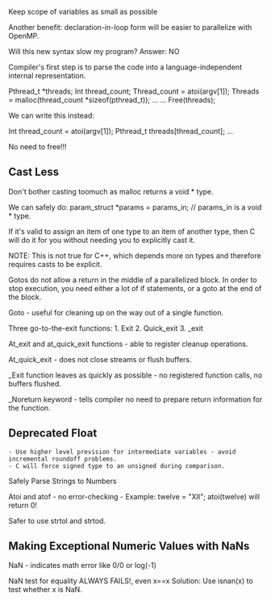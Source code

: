 Keep scope of variables as small as possible

Another benefit: declaration-in-loop form will be easier to parallelize with OpenMP.

Will this new syntax slow my program? Answer: NO

Compiler's first step is to parse the code into a language-independent internal representation.

Pthread_t *threads;
Int thread_count;
Thread_count = atoi(argv[1]);
Threads = malloc(thread_count *sizeof(pthread_t));
…
…
Free(threads);

We can write this instead:

Int thread_count = atoi(argv[1]);
Pthread_t threads[thread_count];
…

No need to free!!!

Cast Less
----------------

Don't bother casting toomuch as malloc returns a void * type.

We can safely do: param_struct *params = params_in; // params_in is a void * type.

If it's valid to assign an item of one type to an item of another type, then C will do it for you without needing you to explicitly cast it.

NOTE: This is not true for C++, which depends more on types and therefore requires casts to be explicit.

Gotos do not allow a return in the middle of a parallelized block.
In order to stop execution, you need either a lot of if statements, or a goto at the end of the block.

Goto - useful for cleaning up on the way out of a single function.

Three go-to-the-exit functions:
	1. Exit
	2. Quick_exit
	3. _exit

At_exit and at_quick_exit functions - able to register cleanup operations.

At_quick_exit - does not close streams or flush buffers.

_Exit function leaves as quickly as possible - no registered function calls, no buffers flushed.

_Noreturn keyword - tells compiler no need to prepare return information for the function.


Deprecated Float
----------------

	- Use higher level prevision for intermediate variables - avoid incremental roundoff problems.
	- C will force signed type to an unsigned during comparison.

Safely Parse Strings to Numbers

Atoi and atof -  no error-checking - Example: twelve = "XII"; atoi(twelve) will return 0!

Safer to use strtol and strtod.

Making Exceptional Numeric Values with NaNs
----------------

NaN - indicates math error like 0/0 or log(-1)

NaN test for equality ALWAYS FAILS!, even x==x
Solution: Use isnan(x) to test whether x is NaN.
